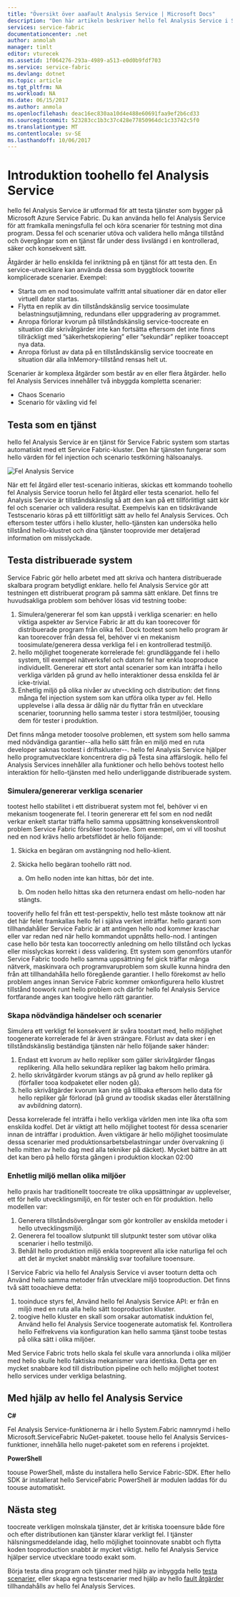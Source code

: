 ```yaml
---
title: "Översikt över aaaFault Analysis Service | Microsoft Docs"
description: "Den här artikeln beskriver hello fel Analysis Service i Service Fabric för att fel och kör testscenarier mot dina tjänster."
services: service-fabric
documentationcenter: .net
author: anmolah
manager: timlt
editor: vturecek
ms.assetid: 1f064276-293a-4989-a513-e0d0b9fdf703
ms.service: service-fabric
ms.devlang: dotnet
ms.topic: article
ms.tgt_pltfrm: NA
ms.workload: NA
ms.date: 06/15/2017
ms.author: anmola
ms.openlocfilehash: deac16ec830aa10d4e488e60691faa9ef2b6cd33
ms.sourcegitcommit: 523283cc1b3c37c428e77850964dc1c33742c5f0
ms.translationtype: MT
ms.contentlocale: sv-SE
ms.lasthandoff: 10/06/2017
---
```

# <a name="introduction-toohello-fault-analysis-service"></a>Introduktion toohello fel Analysis Service
hello fel Analysis Service är utformad för att testa tjänster som bygger på Microsoft Azure Service Fabric. Du kan använda hello fel Analysis Service för att framkalla meningsfulla fel och köra scenarier för testning mot dina program. Dessa fel och scenarier utöva och validera hello många tillstånd och övergångar som en tjänst får under dess livslängd i en kontrollerad, säker och konsekvent sätt.

Åtgärder är hello enskilda fel inriktning på en tjänst för att testa den. En service-utvecklare kan använda dessa som byggblock toowrite komplicerade scenarier. Exempel:

* Starta om en nod toosimulate valfritt antal situationer där en dator eller virtuell dator startas.
* Flytta en replik av din tillståndskänslig service toosimulate belastningsutjämning, redundans eller uppgradering av programmet.
* Anropa förlorar kvorum på tillståndskänslig service-toocreate en situation där skrivåtgärder inte kan fortsätta eftersom det inte finns tillräckligt med ”säkerhetskopiering” eller ”sekundär” repliker tooaccept nya data.
* Anropa förlust av data på en tillståndskänslig service toocreate en situation där alla InMemory-tillstånd rensas helt ut.

Scenarier är komplexa åtgärder som består av en eller flera åtgärder. hello fel Analysis Services innehåller två inbyggda kompletta scenarier:

* Chaos Scenario
* Scenario för växling vid fel

## <a name="testing-as-a-service"></a>Testa som en tjänst
hello fel Analysis Service är en tjänst för Service Fabric system som startas automatiskt med ett Service Fabric-kluster. Den här tjänsten fungerar som hello värden för fel injection och scenario testkörning hälsoanalys. 

![Fel Analysis Service][0]

När ett fel åtgärd eller test-scenario initieras, skickas ett kommando toohello fel Analysis Service toorun hello fel åtgärd eller testa scenariot. hello fel Analysis Service är tillståndskänslig så att den kan på ett tillförlitligt sätt kör fel och scenarier och validera resultat. Exempelvis kan en tidskrävande Testscenario köras på ett tillförlitligt sätt av hello fel Analysis Services. Och eftersom tester utförs i hello kluster, hello-tjänsten kan undersöka hello tillstånd hello-klustret och dina tjänster tooprovide mer detaljerad information om misslyckade.

## <a name="testing-distributed-systems"></a>Testa distribuerade system
Service Fabric gör hello arbetet med att skriva och hantera distribuerade skalbara program betydligt enklare. hello fel Analysis Service gör att testningen ett distribuerat program på samma sätt enklare. Det finns tre huvudsakliga problem som behöver lösas vid testning toobe:

1. Simulera/genererar fel som kan uppstå i verkliga scenarier: en hello viktiga aspekter av Service Fabric är att du kan toorecover för distribuerade program från olika fel. Dock tootest som hello program är kan toorecover från dessa fel, behöver vi en mekanism toosimulate/generera dessa verkliga fel i en kontrollerad testmiljö.
2. hello möjlighet toogenerate korrelerade fel: grundläggande fel i hello system, till exempel nätverksfel och datorn fel har enkla tooproduce individuellt. Genererar ett stort antal scenarier som kan inträffa i hello verkliga världen på grund av hello interaktioner dessa enskilda fel är icke-trivial.
3. Enhetlig miljö på olika nivåer av utveckling och distribution: det finns många fel injection system som kan utföra olika typer av fel. Hello upplevelse i alla dessa är dålig när du flyttar från en utvecklare scenarier, toorunning hello samma tester i stora testmiljöer, toousing dem för tester i produktion.

Det finns många metoder toosolve problemen, ett system som hello samma med nödvändiga garantier--alla hello sätt från en miljö med en ruta developer saknas tootest i driftskluster--. hello fel Analysis Service hjälper hello programutvecklare koncentrera dig på Testa sina affärslogik. hello fel Analysis Services innehåller alla funktioner och hello behövs tootest hello interaktion för hello-tjänsten med hello underliggande distribuerade system.

### <a name="simulatinggenerating-real-world-failure-scenarios"></a>Simulera/genererar verkliga scenarier
tootest hello stabilitet i ett distribuerat system mot fel, behöver vi en mekanism toogenerate fel. I teorin genererar ett fel som en nod nedåt verkar enkelt startar träffa hello samma uppsättning konsekvenskontroll problem Service Fabric försöker toosolve. Som exempel, om vi vill tooshut ned en nod krävs hello arbetsflödet är hello följande:

1. Skicka en begäran om avstängning nod hello-klient.
2. Skicka hello begäran toohello rätt nod.
   
    a. Om hello noden inte kan hittas, bör det inte.
   
    b. Om noden hello hittas ska den returnera endast om hello-noden har stängts.

tooverify hello fel från ett test-perspektiv, hello test måste tooknow att när det här felet framkallas hello fel i själva verket inträffar. hello garanti som tillhandahåller Service Fabric är att antingen hello nod kommer kraschar eller var redan ned när hello kommandot uppnåtts hello-nod. I antingen case hello bör testa kan toocorrectly anledning om hello tillstånd och lyckas eller misslyckas korrekt i dess validering. Ett system som genomförs utanför Service Fabric toodo hello samma uppsättning fel gick träffar många nätverk, maskinvara och programvaruproblem som skulle kunna hindra den från att tillhandahålla hello föregående garantier. I hello förekomst av hello problem anges innan Service Fabric kommer omkonfigurera hello klustret tillstånd toowork runt hello problem och därför hello fel Analysis Service fortfarande anges kan toogive hello rätt garantier.

### <a name="generating-required-events-and-scenarios"></a>Skapa nödvändiga händelser och scenarier
Simulera ett verkligt fel konsekvent är svåra toostart med, hello möjlighet toogenerate korrelerade fel är även strängare. Förlust av data sker i en tillståndskänslig beständiga tjänsten när hello följande saker händer:

1. Endast ett kvorum av hello repliker som gäller skrivåtgärder fångas replikering. Alla hello sekundära repliker lag bakom hello primära.
2. hello skrivåtgärder kvorum stängs av på grund av hello repliker gå (förfaller tooa kodpaketet eller noden gå).
3. hello skrivåtgärder kvorum kan inte gå tillbaka eftersom hello data för hello repliker går förlorad (på grund av toodisk skadas eller återställning av avbildning datorn).

Dessa korrelerade fel inträffa i hello verkliga världen men inte lika ofta som enskilda kodfel. Det är viktigt att hello möjlighet tootest för dessa scenarier innan de inträffar i produktion. Även viktigare är hello möjlighet toosimulate dessa scenarier med produktionsarbetsbelastningar under övervakning (i hello mitten av hello dag med alla tekniker på däcket). Mycket bättre än att det kan bero på hello första gången i produktion klockan 02:00

### <a name="unified-experience-across-different-environments"></a>Enhetlig miljö mellan olika miljöer
hello praxis har traditionellt toocreate tre olika uppsättningar av upplevelser, ett för hello utvecklingsmiljö, en för tester och en för produktion. hello modellen var:

1. Generera tillståndsövergångar som gör kontroller av enskilda metoder i hello utvecklingsmiljö.
2. Generera fel tooallow slutpunkt till slutpunkt tester som utövar olika scenarier i hello testmiljö.
3. Behåll hello produktion miljö enkla tooprevent alla icke naturliga fel och att det är mycket snabbt mänsklig svar toofailure tooensure.

I Service Fabric via hello fel Analysis Service vi avser tooturn detta och Använd hello samma metoder från utvecklare miljö tooproduction. Det finns två sätt tooachieve detta:

1. tooinduce styrs fel, Använd hello fel Analysis Service API: er från en miljö med en ruta alla hello sätt tooproduction kluster.
2. toogive hello kluster en skall som orsakar automatisk induktion fel, Använd hello fel Analysis Service toogenerate automatisk fel. Kontrollera hello Felfrekvens via konfiguration kan hello samma tjänst toobe testas på olika sätt i olika miljöer.

Med Service Fabric trots hello skala fel skulle vara annorlunda i olika miljöer med hello skulle hello faktiska mekanismer vara identiska. Detta ger en mycket snabbare kod till distribution pipeline och hello möjlighet tootest hello services under verkliga belastning.

## <a name="using-hello-fault-analysis-service"></a>Med hjälp av hello fel Analysis Service
**C#**

Fel Analysis Service-funktionerna är i hello System.Fabric namnrymd i hello Microsoft.ServiceFabric NuGet-paketet. toouse hello fel Analysis Services-funktioner, innehålla hello nuget-paketet som en referens i projektet.

**PowerShell**

toouse PowerShell, måste du installera hello Service Fabric-SDK. Efter hello SDK är installerat hello ServiceFabric PowerShell är modulen laddas för du toouse automatiskt.

## <a name="next-steps"></a>Nästa steg
toocreate verkligen molnskala tjänster, det är kritiska tooensure både före och efter distributionen kan tjänster klarar verkligt fel. I tjänster hälsningsmeddelande idag, hello möjlighet tooinnovate snabbt och flytta koden tooproduction snabbt är mycket viktigt. hello fel Analysis Service hjälper service utvecklare toodo exakt som.

Börja testa dina program och tjänster med hjälp av inbyggda hello [testa scenarier](service-fabric-testability-scenarios.md), eller skapa egna testscenarier med hjälp av hello [fault åtgärder](service-fabric-testability-actions.md) tillhandahålls av hello fel Analysis Services.

<!--Image references-->
[0]: ./media/service-fabric-testability-overview/faultanalysisservice.png
